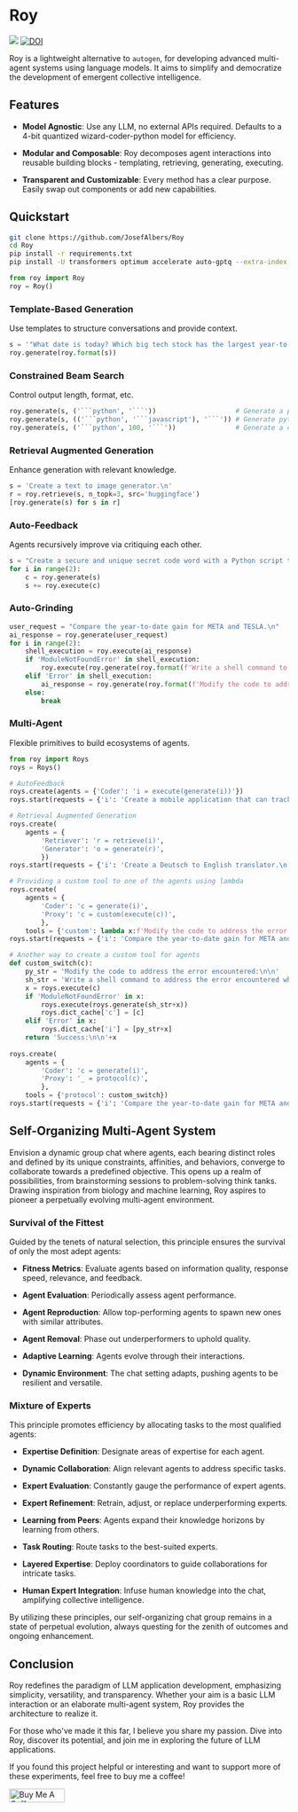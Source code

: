 # Roy

[<img src="https://colab.research.google.com/assets/colab-badge.svg" />](https://colab.research.google.com/github/JosefAlbers/Roy/blob/main/quickstart.ipynb)
[![DOI](https://zenodo.org/badge/699801819.svg)](https://zenodo.org/badge/latestdoi/699801819)

Roy is a lightweight alternative to `autogen`, for developing advanced multi-agent systems using language models. It aims to simplify and democratize the development of emergent collective intelligence.

## Features

- **Model Agnostic**: Use any LLM, no external APIs required. Defaults to a 4-bit quantized wizard-coder-python model for efficiency.

- **Modular and Composable**: Roy decomposes agent interactions into reusable building blocks - templating, retrieving, generating, executing.

- **Transparent and Customizable**: Every method has a clear purpose. Easily swap out components or add new capabilities.

## Quickstart

```sh
git clone https://github.com/JosefAlbers/Roy
cd Roy
pip install -r requirements.txt
pip install -U transformers optimum accelerate auto-gptq --extra-index-url https://huggingface.github.io/autogptq-index/whl/cu118/
```

```python
from roy import Roy
roy = Roy()
```

### **Template-Based Generation**

Use templates to structure conversations and provide context.

```python
s = '"What date is today? Which big tech stock has the largest year-to-date gain this year? How much is the gain?\n'
roy.generate(roy.format(s))
```

### **Constrained Beam Search**

Control output length, format, etc.

```python
roy.generate(s, ('```python', '```'))                    # Generate a python code block
roy.generate(s, (('```python', '```javascript'), '```')) # Generate python or javascript codes
roy.generate(s, ('```python', 100, '```'))               # Generate a code block of size less than 100 tokens
```

### **Retrieval Augmented Generation**

Enhance generation with relevant knowledge.

```python
s = 'Create a text to image generator.\n'
r = roy.retrieve(s, n_topk=3, src='huggingface')
[roy.generate(s) for s in r]
```

### **Auto-Feedback**

Agents recursively improve via critiquing each other.

```python
s = "Create a secure and unique secret code word with a Python script that involves multiple steps to ensure the highest level of confidentiality and protection.\n"
for i in range(2):
    c = roy.generate(s)
    s += roy.execute(c)
```

### **Auto-Grinding**

```python
user_request = "Compare the year-to-date gain for META and TESLA.\n"
ai_response = roy.generate(user_request)
for i in range(2):
    shell_execution = roy.execute(ai_response)
    if 'ModuleNotFoundError' in shell_execution:
        roy.execute(roy.generate(roy.format(f'Write a shell command to address the error encountered while running this Python code:\n\n{shell_execution}')), False)
    elif 'Error' in shell_execution:
        ai_response = roy.generate(roy.format(f'Modify the code to address the error encountered:\n\n{shell_execution}'))
    else:
        break
```

### **Multi-Agent**

Flexible primitives to build ecosystems of agents.

```python
from roy import Roys
roys = Roys()

# AutoFeedback
roys.create(agents = {'Coder': 'i = execute(generate(i))'})
roys.start(requests = {'i': 'Create a mobile application that can track the health of elderly people living alone in rural areas.\n'})

# Retrieval Augmented Generation
roys.create(
    agents = {
        'Retriever': 'r = retrieve(i)',
        'Generator': 'o = generate(r)',
        })
roys.start(requests = {'i': 'Create a Deutsch to English translator.\n'})

# Providing a custom tool to one of the agents using lambda
roys.create(
    agents = {
        'Coder': 'c = generate(i)',
        'Proxy': 'c = custom(execute(c))',
        },
    tools = {'custom': lambda x:f'Modify the code to address the error encountered:\n\n{x}' if 'Error' in x else None})
roys.start(requests = {'i': 'Compare the year-to-date gain for META and TESLA.\n'})

# Another way to create a custom tool for agents
def custom_switch(c):
    py_str = 'Modify the code to address the error encountered:\n\n'
    sh_str = 'Write a shell command to address the error encountered while running this Python code:\n\n'
    x = roys.execute(c)
    if 'ModuleNotFoundError' in x:
        roys.execute(roys.generate(sh_str+x))
        roys.dict_cache['c'] = [c]
    elif 'Error' in x:
        roys.dict_cache['i'] = [py_str+x]
    return 'Success:\n\n'+x
    
roys.create(
    agents = {
        'Coder': 'c = generate(i)',
        'Proxy': '_ = protocol(c)',
        },
    tools = {'protocol': custom_switch})
roys.start(requests = {'i': 'Compare the year-to-date gain for META and TESLA.\n'})
```

## Self-Organizing Multi-Agent System

Envision a dynamic group chat where agents, each bearing distinct roles and defined by its unique constraints, affinities, and behaviors, converge to collaborate towards a predefined objective. This opens up a realm of possibilities, from brainstorming sessions to problem-solving think tanks. Drawing inspiration from biology and machine learning, Roy aspires to pioneer a perpetually evolving multi-agent environment.

### Survival of the Fittest

Guided by the tenets of natural selection, this principle ensures the survival of only the most adept agents:

- **Fitness Metrics**: Evaluate agents based on information quality, response speed, relevance, and feedback.

- **Agent Evaluation**: Periodically assess agent performance.
  
- **Agent Reproduction**: Allow top-performing agents to spawn new ones with similar attributes.
  
- **Agent Removal**: Phase out underperformers to uphold quality.
  
- **Adaptive Learning**: Agents evolve through their interactions.
  
- **Dynamic Environment**: The chat setting adapts, pushing agents to be resilient and versatile.

### Mixture of Experts

This principle promotes efficiency by allocating tasks to the most qualified agents:

- **Expertise Definition**: Designate areas of expertise for each agent.
  
- **Dynamic Collaboration**: Align relevant agents to address specific tasks.
  
- **Expert Evaluation**: Constantly gauge the performance of expert agents.
  
- **Expert Refinement**: Retrain, adjust, or replace underperforming experts.
  
- **Learning from Peers**: Agents expand their knowledge horizons by learning from others.
  
- **Task Routing**: Route tasks to the best-suited experts.
  
- **Layered Expertise**: Deploy coordinators to guide collaborations for intricate tasks.
  
- **Human Expert Integration**: Infuse human knowledge into the chat, amplifying collective intelligence.

By utilizing these principles, our self-organizing chat group remains in a state of perpetual evolution, always questing for the zenith of outcomes and ongoing enhancement.

## Conclusion

Roy redefines the paradigm of LLM application development, emphasizing simplicity, versatility, and transparency. Whether your aim is a basic LLM interaction or an elaborate multi-agent system, Roy provides the architecture to realize it.

For those who've made it this far, I believe you share my passion. Dive into Roy, discover its potential, and join me in exploring the future of LLM applications.

If you found this project helpful or interesting and want to support more of these experiments, feel free to buy me a coffee!

<a href="https://www.buymeacoffee.com/albersj66a" target="_blank"><img src="https://cdn.buymeacoffee.com/buttons/default-orange.png" alt="Buy Me A Coffee" height="25" width="100"></a>
